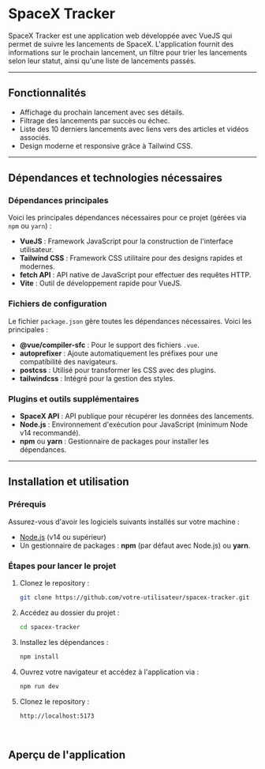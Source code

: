 # SpaceX Tracker

SpaceX Tracker est une application web développée avec VueJS qui permet de suivre les lancements de SpaceX. L'application fournit des informations sur le prochain lancement, un filtre pour trier les lancements selon leur statut, ainsi qu'une liste de lancements passés.

---

## Fonctionnalités

- Affichage du prochain lancement avec ses détails.
- Filtrage des lancements par succès ou échec.
- Liste des 10 derniers lancements avec liens vers des articles et vidéos associés.
- Design moderne et responsive grâce à Tailwind CSS.

---

## Dépendances et technologies nécessaires

### Dépendances principales
Voici les principales dépendances nécessaires pour ce projet (gérées via `npm` ou `yarn`) :
- **VueJS** : Framework JavaScript pour la construction de l'interface utilisateur.
- **Tailwind CSS** : Framework CSS utilitaire pour des designs rapides et modernes.
- **fetch API** : API native de JavaScript pour effectuer des requêtes HTTP.
- **Vite** : Outil de développement rapide pour VueJS.

### Fichiers de configuration
Le fichier `package.json` gère toutes les dépendances nécessaires. Voici les principales :
- **@vue/compiler-sfc** : Pour le support des fichiers `.vue`.
- **autoprefixer** : Ajoute automatiquement les préfixes pour une compatibilité des navigateurs.
- **postcss** : Utilisé pour transformer les CSS avec des plugins.
- **tailwindcss** : Intégré pour la gestion des styles.

### Plugins et outils supplémentaires
- **SpaceX API** : API publique pour récupérer les données des lancements.
- **Node.js** : Environnement d'exécution pour JavaScript (minimum Node v14 recommandé).
- **npm** ou **yarn** : Gestionnaire de packages pour installer les dépendances.

---

## Installation et utilisation

### Prérequis
Assurez-vous d'avoir les logiciels suivants installés sur votre machine :
- [Node.js](https://nodejs.org/) (v14 ou supérieur)
- Un gestionnaire de packages : **npm** (par défaut avec Node.js) ou **yarn**.

### Étapes pour lancer le projet

1. Clonez le repository :
   ```bash
   git clone https://github.com/votre-utilisateur/spacex-tracker.git


2. Accédez au dossier du projet :
   ```bash
   cd spacex-tracker

3. Installez les dépendances :
   ```bash
   npm install


4. Ouvrez votre navigateur et accédez à l'application via :
   ```bash
   npm run dev


5. Clonez le repository :
   ```bash
   http://localhost:5173
   
    
## Aperçu de l'application



